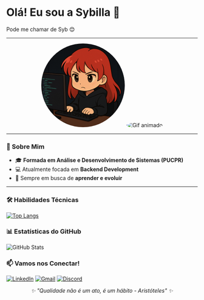 # Olá! Eu sou a Sybilla 👋

Pode me chamar de Syb 😊

---

<div align="center">
  <img src="./assets/sysy.png" alt="Foto da Sybilla" width="220" style="border-radius: 50%;">
  <img src="https://i.giphy.com/3oKIPnAiaMCws8nOsE.webp" alt="Gif animado" width="200" style="border-radius: 50%;">
</div>

---

### 🚀 Sobre Mim

- 🎓 **Formada em Análise e Desenvolvimento de Sistemas (PUCPR)**
- 💻 Atualmente focada em **Backend Development**
- 🌱 Sempre em busca de **aprender e evoluir**

---

### 🛠️ Habilidades Técnicas

[![Top Langs](https://github-readme-stats.vercel.app/api/top-langs/?username=sybzinha&layout=compact&theme=monokai)](https://github.com/anuraghazra/github-readme-stats)

### 📊 Estatísticas do GitHub

![GitHub Stats](https://github-readme-stats.vercel.app/api?username=sybzinha&theme=monokai&show_icons=true)

### 📫 Vamos nos Conectar!

[![LinkedIn](https://img.shields.io/badge/LinkedIn-0077B5?style=for-the-badge&logo=linkedin&logoColor=white)](https://www.linkedin.com/in/sybilla-coppi-955bb1274/)
[![Gmail](https://img.shields.io/badge/Gmail-333333?style=for-the-badge&logo=gmail&logoColor=red)](mailto:sybillafcoppi@gmail.com)
[![Discord](https://img.shields.io/badge/Discord-7289DA?style=for-the-badge&logo=discord&logoColor=white)](https://discord.com/channels/@sybzinha)

<div align="center">
  <em>✨ "Qualidade não é um ato, é um hábito - Aristóteles" ✨</em>
</div>
